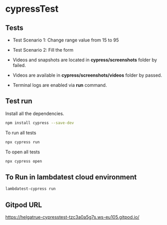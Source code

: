 # cypressTest

## Tests
- Test Scenario 1: Change range value from 15 to 95
- Test Scenario 2: Fill the form


- Videos and snapshots are located in __cypress/screenshots__ folder by failed.
- Videos are available in __cypress/screenshots/videos__ folder by passed.
- Terminal logs are enabled via __run__ command.

## Test run

Install all the dependencies.

```sh
npm install cypress --save-dev
```

To run all tests

```sh
npx cypress run
```

To open all tests

```sh
npx cypress open
```

## To Run in lambdatest cloud environment
```sh
lambdatest-cypress run
```

## Gitpod URL
https://helgatrue-cypresstest-tzc3a0a5g7s.ws-eu105.gitpod.io/